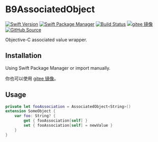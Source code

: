 # B9AssociatedObject

[![Swift Version](https://img.shields.io/badge/Swift-5.3+-F05138.svg?style=flat-square)](https://swift.org)
[![Swift Package Manager](https://img.shields.io/badge/spm-compatible-F05138.svg?style=flat-square)](https://swift.org/package-manager)
[![Build Status](https://img.shields.io/github/workflow/status/b9swift/Action/Swift?style=flat-square&colorA=555555&colorB=F05138)](https://github.com/b9swift/AssociatedObject/actions)
[![gitee 镜像](https://img.shields.io/badge/%E9%95%9C%E5%83%8F-gitee-C61E22.svg?style=flat-square)](https://gitee.com/b9swift/AssociatedObject)
[![GitHub Source](https://img.shields.io/badge/Source-GitHub-24292F.svg?style=flat-square)](https://github.com/b9swift/AssociatedObject)

Objective-C associated value wrapper.

## Installation

Using Swift Package Manager or import manually.

你也可以使用 [gitee 镜像](https://gitee.com/b9swift/AssociatedObject)。

## Usage

```swift
private let fooAssociation = AssociatedObject<String>()
extension SomeObject {
    var foo: String? {
        get { fooAssociation[self] }
        set { fooAssociation[self] = newValue }
    }
}
```
